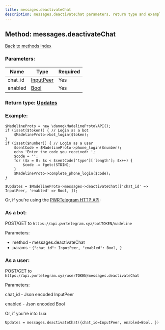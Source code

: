 ```yaml
---
title: messages.deactivateChat
description: messages.deactivateChat parameters, return type and example
---
```

## Method: messages.deactivateChat  
[Back to methods index](index.md)


### Parameters:

| Name     |    Type       | Required |
|----------|---------------|----------|
|chat\_id|[InputPeer](../types/InputPeer.md) | Yes|
|enabled|[Bool](../types/Bool.md) | Yes|


### Return type: [Updates](../types/Updates.md)

### Example:


```
$MadelineProto = new \danog\MadelineProto\API();
if (isset($token)) { // Login as a bot
    $MadelineProto->bot_login($token);
}
if (isset($number)) { // Login as a user
    $sentCode = $MadelineProto->phone_login($number);
    echo 'Enter the code you received: ';
    $code = '';
    for ($x = 0; $x < $sentCode['type']['length']; $x++) {
        $code .= fgetc(STDIN);
    }
    $MadelineProto->complete_phone_login($code);
}

$Updates = $MadelineProto->messages->deactivateChat(['chat_id' => InputPeer, 'enabled' => Bool, ]);
```

Or, if you're using the [PWRTelegram HTTP API](https://pwrtelegram.xyz):

### As a bot:

POST/GET to `https://api.pwrtelegram.xyz/botTOKEN/madeline`

Parameters:

* method - messages.deactivateChat
* params - `{"chat_id": InputPeer, "enabled": Bool, }`



### As a user:

POST/GET to `https://api.pwrtelegram.xyz/userTOKEN/messages.deactivateChat`

Parameters:

chat_id - Json encoded InputPeer

enabled - Json encoded Bool




Or, if you're into Lua:

```
Updates = messages.deactivateChat({chat_id=InputPeer, enabled=Bool, })
```

